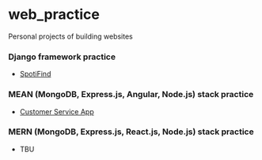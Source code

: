 # web_practice

Personal projects of building websites

### Django framework practice

- [SpotiFind](https://github.com/elleech/web_practice/tree/master/spotifind)

### MEAN (MongoDB, Express.js, Angular, Node.js) stack practice

- [Customer Service App](https://github.com/elleech/web_practice/tree/master/customer_service)

### MERN (MongoDB, Express.js, React.js, Node.js) stack practice

- TBU
